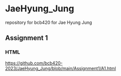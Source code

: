 # JaeHyung_Jung
repository for bcb420 for Jae Hyung Jung

## Assignment 1
### HTML

https://github.com/bcb420-2023/JaeHyung_Jung/blob/main/Assignment1/A1.html